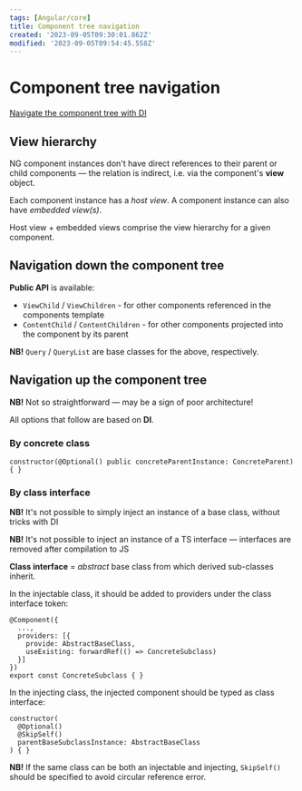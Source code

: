 ```yaml
---
tags: [Angular/core]
title: Component tree navigation
created: '2023-09-05T09:30:01.862Z'
modified: '2023-09-05T09:54:45.558Z'
---
```


# Component tree navigation

[Navigate the component tree with DI](https://angular.io/guide/dependency-injection-navtree)

## View hierarchy

NG component instances don't have direct references to their parent or child components &mdash; the relation is indirect, i.e. via the component's **view** object.

Each component instance has a _host view_.
A component instance can also have _embedded view(s)_.

Host view + embedded views comprise the view hierarchy for a given component.


## Navigation down the component tree

**Public API** is available:
- `ViewChild` / `ViewChildren` - for other components referenced in the components template
- `ContentChild` / `ContentChildren` - for other components projected into the component by its parent

**NB!** `Query` / `QueryList` are base classes for the above, respectively.


## Navigation up the component tree

**NB!** Not so straightforward &mdash; may be a sign of poor architecture!

All options that follow are based on **DI**.

### By concrete class

```
constructor(@Optional() public concreteParentInstance: ConcreteParent) { }
```

### By class interface

**NB!** It's not possible to simply inject an instance of a base class, without tricks with DI

**NB!** It's not possible to inject an instance of a TS interface &mdash; interfaces are removed after compilation to JS

**Class interface** = _abstract_ base class from which derived sub-classes inherit.

In the injectable class, it should be added to providers under the class interface token:
```
@Component({
  ...,
  providers: [{ 
    provide: AbstractBaseClass, 
    useExisting: forwardRef(() => ConcreteSubclass)
  }]
})
export const ConcreteSubclass { }
```

In the injecting class, the injected component should be typed as class interface:
```
constructor(
  @Optional()
  @SkipSelf()
  parentBaseSubclassInstance: AbstractBaseClass
) { }
```

**NB!** If the same class can be both an injectable and injecting, `SkipSelf()` should be specified to avoid circular reference error.


